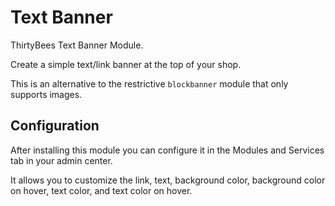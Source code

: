 # Text Banner
ThirtyBees Text Banner Module.

Create a simple text/link banner at the top of your shop.


This is an alternative to the restrictive `blockbanner` module that only supports images.

## Configuration
After installing this module you can configure it in the Modules and Services tab in your admin center.

It allows you to customize the link, text, background color, background color on hover, text color, and text color on hover.